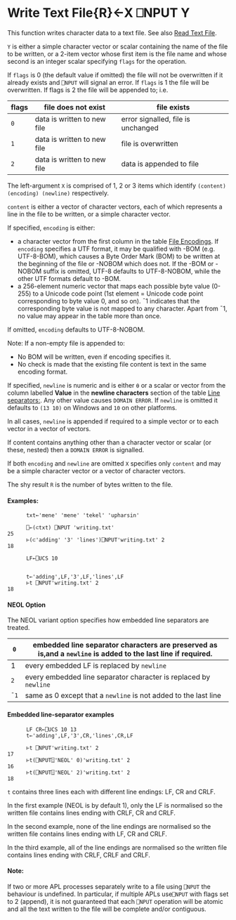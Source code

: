 



<h1 class="heading"><span class="name">Write Text File</span><span class="command">{R}←X ⎕NPUT Y</span></h1>

This function writes character data to a text file. See also [Read Text File](../../../system-functions-a-z/system-functions-a-z/nget.md).


`Y` is either a simple character vector or scalar containing the name of the file to be written, or a 2-item vector whose first item is the file name and whose second is an integer scalar specifying `flags` for the operation.


If `flags` is 0 (the default value if omitted) the file will not be overwritten if it already exists and `⎕NPUT` will signal an error. If `flags` is 1 the file will be overwritten. If flags is 2 the file will be appended to; i.e.


| flags | file does not exist | file exists |
| --- | --- | ---  |
| `0` | data is written to new file | error signalled, file is unchanged |
| `1` | data is written to new file | file is overwritten |
| `2` | data is written to new file | data is appended to file |


The left-argument `X` is comprised of 1, 2 or 3 items which identify `(content) (encoding) (newline)` respectively.


`content` is either a vector of character vectors, each of which represents a line in the file to be written, or a simple character vector.


If specified, `encoding` is either:

- a character vector from the first column in the table [File Encodings](../../../system-functions-a-z/system-functions-a-z/nget.md).  If `encoding` specifies a UTF format, it may be qualified with -BOM  (e.g. UTF-8-BOM), which causes a Byte Order Mark (BOM) to be written at the beginning of the file or -NOBOM which does not. If the -BOM or -NOBOM suffix is omitted, UTF-8 defaults to UTF-8-NOBOM, while the other UTF formats default to -BOM.
- a 256-element numeric vector that maps each possible byte value (0-255) to a  Unicode code point (1st element = Unicode code point corresponding to byte value 0, and so on). ¯1 indicates that the corresponding byte value is not mapped to any character. Apart from ¯1, no value may appear in the table more than once.


If  omitted, `encoding` defaults to UTF-8-NOBOM.



Note: If a non-empty file is appended to:

- No BOM will be written, even if encoding specifies it.
- No check is made that the existing file content is text in the same encoding format.


If specified, `newline` is numeric and is either  `⍬` or a scalar or vector  from the  column labelled **Value** in the **newline characters** section of the table [Line separators:](../../../system-functions-a-z/system-functions-a-z/nget.md). Any other value causes `DOMAIN ERROR`. If `newline` is omitted it defaults to `(13 10)` on Windows and `10` on other platforms.


In all cases, `newline` is appended if required to a simple vector or to each vector in a vector of vectors.


If content contains anything other than a character vector or scalar (or these, nested) then a `DOMAIN ERROR` is signalled.


If both `encoding` and `newline` are omitted `X` specifies only `content` and may be a simple character vector or a vector of character vectors.


The shy result `R` is the number of bytes written to the file.

#### Examples:
```apl
      txt←'mene' 'mene' 'tekel' 'upharsin'

      ⎕←(⊂txt) ⎕NPUT 'writing.txt'
25
      ⊢(⊂'adding' '3' 'lines')⎕NPUT'writing.txt' 2
18
```
```apl
      LF←⎕UCS 10
```
```apl

      t←'adding',LF,'3',LF,'lines',LF
      ⊢t ⎕NPUT'writing.txt' 2
18                                         

```


#### NEOL Option


The NEOL variant option specifies how embedded line separators are treated.


| `0` | embedded line separator characters are preserved as is,and a `newline` is added to the last line if required. |
| --- | ---  |
| 1 | every embedded LF is replaced by `newline` |
| `2` | every embedded line separator character is replaced by `newline` |
| `¯1` | same as 0 except that a `newline` is not added to the last line |


#### Embedded line-separator examples
```apl
      LF CR←⎕UCS 10 13
      t←'adding',LF,'3',CR,'lines',CR,LF
                  
      ⊢t ⎕NPUT'writing.txt' 2                             
17
      ⊢t(⎕NPUT⍠'NEOL' 0)'writing.txt' 2                   
16
      ⊢t(⎕NPUT⍠'NEOL' 2)'writing.txt' 2                   
18
```


`t` contains three lines each with different line endings: LF, CR and CRLF.


In the first example (NEOL is by default 1), only the LF is normalised so the written file contains lines ending with CRLF, CR and CRLF.


In the second example, none of the line endings are normalised so the written file contains lines ending with LF, CR and CRLF.


In the third example, all of the line endings are normalised so the written file contains lines ending with CRLF, CRLF and CRLF.

#### Note:


If two or more APL processes separately write to a file using `⎕NPUT` the behaviour is undefined. In particular, if multiple APLs use`⎕NPUT` with flags set to 2 (append), it is not guaranteed that each  `⎕NPUT` operation will be atomic and all the text written to the file will be complete and/or contiguous.


